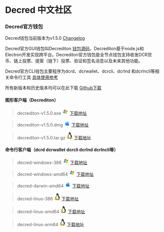 # Decred 中文社区
### Decred官方钱包 
Decred钱包当前版本为v1.5.0 [Changelog](https://github.com/decred/decred-binaries/releases)

Decred官方GUI钱包叫Decrediton [钱包源码](https://github.com/decred/decrediton)，Decrediton基于node.js和Electron开发实现跨平台。Decrediton官方钱包是全节点钱包支持收发DCR货币、链上投票、提案（链下）投票、验证和签名消息以及未来其他功能。

Decred官方CLI钱包主要程序为dcrd、dcrwallet、dcrcli、dcrlnd 和dcrlncli等相关命令行工具 [具体使用参考](https://docs.decred.org/wallets/cli/cli-installation/)

所有新版本和历史版本均可以在此下载 [Github下载](https://github.com/decred/decred-binaries/releases)

#### 图形客户端（Decrediton）
> decrediton-v1.5.0.exe <img width="20" src="./wallet/win.svg">
[下载地址](https://github.com/decred/decred-binaries/releases/download/v1.5.0/decrediton-v1.5.0.exe)

> decrediton-v1.5.0.dmg <img width="20" src="./wallet/apple.svg">
[下载地址](https://github.com/decred/decred-binaries/releases/download/v1.5.0/decrediton-v1.5.0.dmg)

> decrediton-v1.5.0.tar.gz <img width="20" src="./decrediton/linux.svg">
[下载地址](https://github.com/decred/decred-binaries/releases/download/v1.5.0/decrediton-v1.5.0.tar.gz)

#### 命令行客户端（dcrd dcrwallet dcrcli dcrlnd dcrlncli等）
> decred-windows-386 <img width="20" src="./wallet/win.svg">
[下载地址](https://github.com/decred/decred-binaries/releases/download/v1.5.0/decred-windows-386-v1.5.0.zip)

> decred-windows-amd64 <img width="20" src="./wallet/win.svg">
[下载地址](https://github.com/decred/decred-binaries/releases/download/v1.5.0/decred-windows-amd64-v1.5.0.zip)


> decred-darwin-amd64 <img width="20" src="./wallet/apple.svg">
[下载地址](https://github.com/decred/decred-binaries/releases/download/v1.5.0/decred-darwin-amd64-v1.5.0.tar.gz)

> decred-linux-386 <img width="20" src="./wallet/linux.svg">
[下载地址](https://github.com/decred/decred-binaries/releases/download/v1.5.0/decred-linux-386-v1.5.0.tar.gz)

> decred-linux-amd64 <img width="20" src="./wallet/linux.svg">
[下载地址](https://github.com/decred/decred-binaries/releases/download/v1.5.0/decred-linux-amd64-v1.5.0.tar.gz)

> decred-linux-arm64 <img width="20" src="./wallet/linux.svg">
[下载地址](https://github.com/decred/decred-binaries/releases/download/v1.5.0/decred-linux-arm64-v1.5.0.tar.gz)
